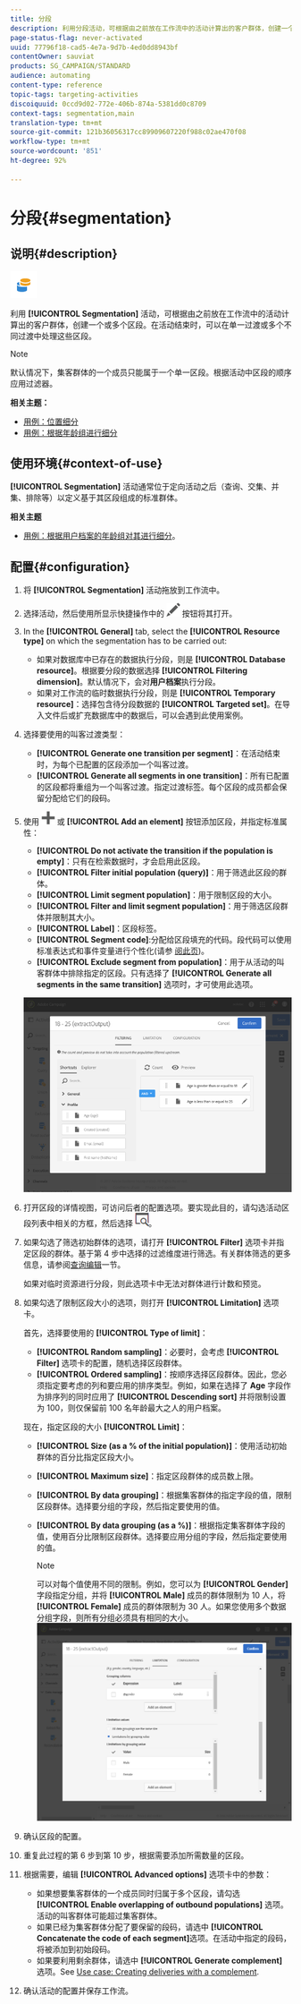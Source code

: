 ```yaml
---
title: 分段
description: 利用分段活动，可根据由之前放在工作流中的活动计算出的客户群体，创建一个或多个分段。
page-status-flag: never-activated
uuid: 77796f18-cad5-4e7a-9d7b-4ed0dd8943bf
contentOwner: sauviat
products: SG_CAMPAIGN/STANDARD
audience: automating
content-type: reference
topic-tags: targeting-activities
discoiquuid: 0ccd9d02-772e-406b-874a-5381dd0c8709
context-tags: segmentation,main
translation-type: tm+mt
source-git-commit: 121b36056317cc89909607220f988c02ae470f08
workflow-type: tm+mt
source-wordcount: '851'
ht-degree: 92%

---
```



# 分段{#segmentation}

## 说明{#description}

![](assets/segmentation.png)

利用 **[!UICONTROL Segmentation]** 活动，可根据由之前放在工作流中的活动计算出的客户群体，创建一个或多个区段。在活动结束时，可以在单一过渡或多个不同过渡中处理这些区段。

>[!NOTE]
>
>默认情况下，集客群体的一个成员只能属于一个单一区段。根据活动中区段的顺序应用过滤器。

**相关主题：**
* [用例：位置细分](../../automating/using/workflow-segmentation-location.md)
* [用例：根据年龄组进行细分](../../automating/using/segmentation-age-groups.md)

## 使用环境{#context-of-use}

**[!UICONTROL Segmentation]** 活动通常位于定向活动之后（查询、交集、并集、排除等）以定义基于其区段组成的标准群体。

**相关主题**

* [用例：根据用户档案的年龄组对其进行细分](../../automating/using/segmentation-age-groups.md)。

## 配置{#configuration}

1. 将 **[!UICONTROL Segmentation]** 活动拖放到工作流中。
1. 选择活动，然后使用所显示快捷操作中的 ![](assets/edit_darkgrey-24px.png) 按钮将其打开。
1. In the **[!UICONTROL General]** tab, select the **[!UICONTROL Resource type]** on which the segmentation has to be carried out:

   * 如果对数据库中已存在的数据执行分段，则是 **[!UICONTROL Database resource]**。根据要分段的数据选择 **[!UICONTROL Filtering dimension]**。默认情况下，会对&#x200B;**用户档案**&#x200B;执行分段。
   * 如果对工作流的临时数据执行分段，则是 **[!UICONTROL Temporary resource]**：选择包含待分段数据的 **[!UICONTROL Targeted set]**。在导入文件后或扩充数据库中的数据后，可以会遇到此使用案例。

1. 选择要使用的叫客过渡类型：

   * **[!UICONTROL Generate one transition per segment]**：在活动结束时，为每个已配置的区段添加一个叫客过渡。
   * **[!UICONTROL Generate all segments in one transition]**：所有已配置的区段都将重组为一个叫客过渡。指定过渡标签。每个区段的成员都会保留分配给它们的段码。

1. 使用 ![](assets/add_darkgrey-24px.png) 或 **[!UICONTROL Add an element]** 按钮添加区段，并指定标准属性：

   * **[!UICONTROL Do not activate the transition if the population is empty]**：只有在检索数据时，才会启用此区段。
   * **[!UICONTROL Filter initial population (query)]**：用于筛选此区段的群体。
   * **[!UICONTROL Limit segment population]**：用于限制区段的大小。
   * **[!UICONTROL Filter and limit segment population]**：用于筛选区段群体并限制其大小。
   * **[!UICONTROL Label]**：区段标签。
   * **[!UICONTROL Segment code]**:分配给区段填充的代码。段代码可以使用标准表达式和事件变量进行个性化(请参 [阅此页](../../automating/using/customizing-workflow-external-parameters.md))。
   * **[!UICONTROL Exclude segment from population]**：用于从活动的叫客群体中排除指定的区段。只有选择了 **[!UICONTROL Generate all segments in the same transition]** 选项时，才可使用此选项。

   ![](assets/wkf_segment_new_segment.png)

1. 打开区段的详情视图，可访问后者的配置选项。要实现此目的，请勾选活动区段列表中相关的方框，然后选择 ![](assets/wkf_segment_parameters_24px.png)。
1. 如果勾选了筛选初始群体的选项，请打开 **[!UICONTROL Filter]** 选项卡并指定区段的群体。基于第 4 步中选择的过滤维度进行筛选。有关群体筛选的更多信息，请参阅[查询编辑](../../automating/using/editing-queries.md)一节。

   如果对临时资源进行分段，则此选项卡中无法对群体进行计数和预览。

1. 如果勾选了限制区段大小的选项，则打开 **[!UICONTROL Limitation]** 选项卡。

   首先，选择要使用的 **[!UICONTROL Type of limit]**：

   * **[!UICONTROL Random sampling]**：必要时，会考虑 **[!UICONTROL Filter]** 选项卡的配置，随机选择区段群体。
   * **[!UICONTROL Ordered sampling]**：按顺序选择区段群体。因此，您必须指定要考虑的列和要应用的排序类型。例如，如果在选择了 **Age** 字段作为排序列的同时应用了 **[!UICONTROL Descending sort]** 并将限制设置为 100，则仅保留前 100 名年龄最大之人的用户档案。

   现在，指定区段的大小 **[!UICONTROL Limit]**：

   * **[!UICONTROL Size (as a % of the initial population)]**：使用活动初始群体的百分比指定区段大小。
   * **[!UICONTROL Maximum size]**：指定区段群体的成员数上限。
   * **[!UICONTROL By data grouping]**：根据集客群体的指定字段的值，限制区段群体。选择要分组的字段，然后指定要使用的值。
   * **[!UICONTROL By data grouping (as a %)]**：根据指定集客群体字段的值，使用百分比限制区段群体。选择要应用分组的字段，然后指定要使用的值。

      >[!NOTE]
      >
      >可以对每个值使用不同的限制。例如，您可以为 **[!UICONTROL Gender]** 字段指定分组，并将 **[!UICONTROL Male]** 成员的群体限制为 10 人，将 **[!UICONTROL Female]** 成员的群体限制为 30 人。如果您使用多个数据分组字段，则所有分组必须具有相同的大小。
   ![](assets/wkf_segment_limit_by_grouping.png)

1. 确认区段的配置。
1. 重复此过程的第 6 步到第 10 步，根据需要添加所需数量的区段。
1. 根据需要，编辑 **[!UICONTROL Advanced options]** 选项卡中的参数：

   * 如果想要集客群体的一个成员同时归属于多个区段，请勾选 **[!UICONTROL Enable overlapping of outbound populations]** 选项。活动的叫客群体可能超过集客群体。
   * 如果已经为集客群体分配了要保留的段码，请选中 **[!UICONTROL Concatenate the code of each segment]**&#x200B;选项。在活动中指定的段码，将被添加到初始段码。
   * 如果要利用剩余群体，请选中 **[!UICONTROL Generate complement]** 选项。See [Use case: Creating deliveries with a complement](../../automating/using/workflow-created-query-with-complement.md).

1. 确认活动的配置并保存工作流。
